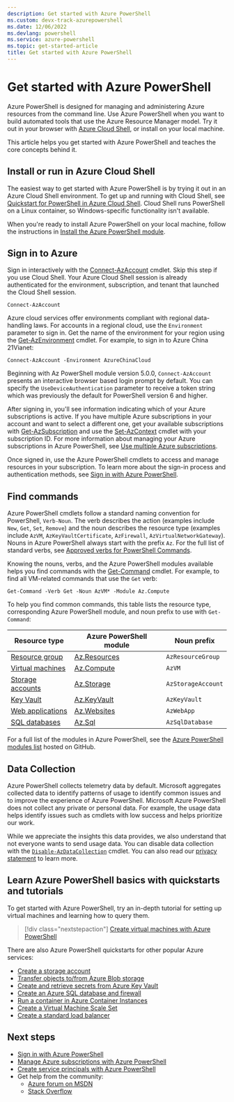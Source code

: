 ```yaml
---
description: Get started with Azure PowerShell
ms.custom: devx-track-azurepowershell
ms.date: 12/06/2022
ms.devlang: powershell
ms.service: azure-powershell
ms.topic: get-started-article
title: Get started with Azure PowerShell
---
```


# Get started with Azure PowerShell

Azure PowerShell is designed for managing and administering Azure resources from the command line.
Use Azure PowerShell when you want to build automated tools that use the Azure Resource Manager
model. Try it out in your browser with [Azure Cloud Shell](/azure/cloud-shell/overview), or install
on your local machine.

This article helps you get started with Azure PowerShell and teaches the core concepts behind it.

## Install or run in Azure Cloud Shell

The easiest way to get started with Azure PowerShell is by trying it out in an Azure Cloud Shell
environment. To get up and running with Cloud Shell, see
[Quickstart for PowerShell in Azure Cloud Shell](/azure/cloud-shell/quickstart-powershell). Cloud
Shell runs PowerShell on a Linux container, so Windows-specific functionality isn't available.

When you're ready to install Azure PowerShell on your local machine, follow the instructions in
[Install the Azure PowerShell module](install-az-ps.md).

## Sign in to Azure

Sign in interactively with the
[Connect-AzAccount](/powershell/module/az.accounts/connect-azaccount) cmdlet. Skip this step if you
use Cloud Shell. Your Azure Cloud Shell session is already authenticated for the environment,
subscription, and tenant that launched the Cloud Shell session.

```azurepowershell
Connect-AzAccount
```

Azure cloud services offer environments compliant with regional data-handling laws. For accounts in
a regional cloud, use the `Environment` parameter to sign in. Get the name of the environment for
your region using the [Get-AzEnvironment](/powershell/module/Az.Accounts/Get-AzEnvironment) cmdlet.
For example, to sign in to Azure China 21Vianet:

```azurepowershell-interactive
Connect-AzAccount -Environment AzureChinaCloud
```

Beginning with Az PowerShell module version 5.0.0, `Connect-AzAccount` presents an interactive
browser based login prompt by default. You can specify the `UseDeviceAuthentication` parameter to
receive a token string which was previously the default for PowerShell version 6 and higher.

After signing in, you'll see information indicating which of your Azure subscriptions is active. If
you have multiple Azure subscriptions in your account and want to select a different one, get your
available subscriptions with
[Get-AzSubscription](/powershell/module/az.accounts/get-azsubscription) and use the
[Set-AzContext](/powershell/module/az.accounts/set-azcontext) cmdlet with your subscription ID. For
more information about managing your Azure subscriptions in Azure PowerShell, see
[Use multiple Azure subscriptions](manage-subscriptions-azureps.md).

Once signed in, use the Azure PowerShell cmdlets to access and manage resources in your
subscription. To learn more about the sign-in process and authentication methods, see
[Sign in with Azure PowerShell](authenticate-azureps.md).

## Find commands

Azure PowerShell cmdlets follow a standard naming convention for PowerShell, `Verb-Noun`. The verb
describes the action (examples include `New`, `Get`, `Set`, `Remove`) and the noun describes the
resource type (examples include `AzVM`, `AzKeyVaultCertificate`, `AzFirewall`,
`AzVirtualNetworkGateway`). Nouns in Azure PowerShell always start with the prefix `Az`. For the
full list of standard verbs, see
[Approved verbs for PowerShell Commands](/powershell/scripting/developer/cmdlet/approved-verbs-for-windows-powershell-commands).

Knowing the nouns, verbs, and the Azure PowerShell modules available helps you find commands with
the [Get-Command](/powershell/module/microsoft.powershell.core/get-command) cmdlet. For example, to
find all VM-related commands that use the `Get` verb:

```powershell-interactive
Get-Command -Verb Get -Noun AzVM* -Module Az.Compute
```

To help you find common commands, this table lists the resource type, corresponding Azure PowerShell
module, and noun prefix to use with `Get-Command`:

|                              Resource type                              |                   Azure PowerShell module                    |    Noun prefix     |
| ----------------------------------------------------------------------- | ------------------------------------------------------------ | ------------------ |
| [Resource group](/azure/azure-resource-manager/resource-group-overview) | [Az.Resources](/powershell/module/az.resources#resources)    | `AzResourceGroup`  |
| [Virtual machines](/azure/virtual-machines)                             | [Az.Compute](/powershell/module/az.compute#virtual_machines) | `AzVM`             |
| [Storage accounts](/azure/storage/common/storage-introduction)          | [Az.Storage](/powershell/module/az.storage/)                 | `AzStorageAccount` |
| [Key Vault](/azure/key-vault/key-vault-whatis)                          | [Az.KeyVault](/powershell/module/az.keyvault)                | `AzKeyVault`       |
| [Web applications](/azure/app-service)                                  | [Az.Websites](/powershell/module/az.websites)                | `AzWebApp`         |
| [SQL databases](/azure/sql-database)                                    | [Az.Sql](/powershell/module/az.sql)                          | `AzSqlDatabase`    |

For a full list of the modules in Azure PowerShell, see the
[Azure PowerShell modules list](https://github.com/Azure/azure-powershell/blob/master/documentation/azure-powershell-modules.md)
hosted on GitHub.

## Data Collection

Azure PowerShell collects telemetry data by default. Microsoft aggregates collected data to identify
patterns of usage to identify common issues and to improve the experience of Azure PowerShell.
Microsoft Azure PowerShell does not collect any private or personal data. For example, the usage
data helps identify issues such as cmdlets with low success and helps prioritize our work.

While we appreciate the insights this data provides, we also understand that not everyone wants to
send usage data. You can disable data collection with the
[`Disable-AzDataCollection`](/powershell/module/az.accounts/disable-azdatacollection) cmdlet. You
can also read our [privacy statement](https://privacy.microsoft.com/privacystatement) to learn more.

## Learn Azure PowerShell basics with quickstarts and tutorials

To get started with Azure PowerShell, try an in-depth tutorial for setting up virtual machines and
learning how to query them.

> [!div class="nextstepaction"]
> [Create virtual machines with Azure PowerShell](azureps-vm-tutorial.yml)

There are also Azure PowerShell quickstarts for other popular Azure services:

* [Create a storage account](/azure/storage/common/storage-quickstart-create-account?tabs=azure-powershell)
* [Transfer objects to/from Azure Blob storage](/azure/storage/blobs/storage-quickstart-blobs-powershell)
* [Create and retrieve secrets from Azure Key Vault](/azure/key-vault/quick-create-powershell)
* [Create an Azure SQL database and firewall](/azure/sql-database/scripts/sql-database-create-and-configure-database-powershell)
* [Run a container in Azure Container Instances](/azure/container-instances/container-instances-quickstart-powershell)
* [Create a Virtual Machine Scale Set](/azure/virtual-machine-scale-sets/quick-create-powershell)
* [Create a standard load balancer](/azure/load-balancer/quickstart-create-standard-load-balancer-powershell)

## Next steps

* [Sign in with Azure PowerShell](authenticate-azureps.md)
* [Manage Azure subscriptions with Azure PowerShell](manage-subscriptions-azureps.md)
* [Create service principals with Azure PowerShell](create-azure-service-principal-azureps.md)
* Get help from the community:
  * [Azure forum on MSDN](https://go.microsoft.com/fwlink/p/?LinkId=320212)
  * [Stack Overflow](https://go.microsoft.com/fwlink/?LinkId=320213)
